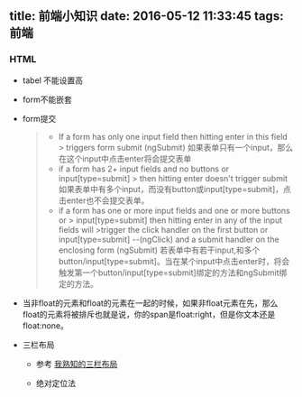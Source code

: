 title: 前端小知识
date: 2016-05-12 11:33:45
tags: 前端
--- 

### HTML

* tabel 不能设置高
* form不能嵌套
* form提交
	
	> * If a form has only one input field then hitting enter in this field 	>	triggers form submit (ngSubmit)
	>  如果表单只有一个input，那么在这个input中点击enter将会提交表单
	> * if a form has 2+ input fields and no buttons or input[type=submit] 	> then 	hitting enter doesn't trigger submit
	> 如果表单中有多个input，而没有button或input[type=submit]，点击enter也不会提交表单。
	> * if a form has one or more input fields and one or more buttons or 	> input[type=submit] then hitting enter in any of the input fields will 	>trigger the click handler on the first button or input[type=submit] 	--(ngClick) and a submit handler on the enclosing form (ngSubmit) 若表单中有若干input,和多个button/input[type=submit]。当在某个input中点击enter时，将会触发第一个button/input[type=submit]绑定的方法和ngSubmit绑定的方法。

* 当非float的元素和float的元素在一起的时候，如果非float元素在先，那么float的元素将被排斥也就是说，你的span是float:right，但是你文本还是float:none。
* 三栏布局
	* 参考
		[我熟知的三栏布局](http://www.zhangxinxu.com/wordpress/2009/11/%E6%88%91%E7%86%9F%E7%9F%A5%E7%9A%84%E4%B8%89%E7%A7%8D%E4%B8%89%E6%A0%8F%E7%BD%91%E9%A1%B5%E5%AE%BD%E5%BA%A6%E8%87%AA%E9%80%82%E5%BA%94%E5%B8%83%E5%B1%80%E6%96%B9%E6%B3%95/)
	* 绝对定位法
		
		```
		<div class="content">
			<div class="left"></div>
			<div class="main"></div>
			<div class="right"></div>
		</div>
		
		.content {
			position: relative;
			
			.main {
				margin: 0 300px; 
			}
			
			.left {
				width:300px;
				position: absolute;
				left: 0;
			}
			
			.right {
				width:300px;
				position: absolute;
				right: 0;
			}
		}
		
		```
		
	* margin负值法
	
		中间的主体要使用双层标签。外层div宽度100%显示，并且浮动（本例左浮动，下面所述依次为基础），内层div为真正的主体内容，含有左右210像素的margin值。左栏与右栏都是采用margin负值定位的，左栏左浮动，margin-left为-100%，由于前面的div宽度100%与浏览器，所以这里的-100%margin值正好使左栏div定位到了页面的左侧；右侧栏也是左浮动，其margin-left也是负值，大小为其本身的宽度即200像素。
		
		```
		<div class="content">
			<div class="left"></div>
			<div class="main">
				<div class="body"></div>
			</div>
			<div class="right"></div>
		</div>
		
		.main, .left, .right {
			float: left;
		}
		.main {
			width: 100%;
			.body {
				margin: 0 210px;
			}
		}
		
		
		.left {
			margin-left: -100%;
		}
		
		.right {
			margin-left: -200px;
		}
	
		
		.left, .right {
			width: 200px;
		}
		
		```
		
	* 自身浮动法

		```
		<div class="content">
			<div class="left"></div>
			<div class="main"></div>
			<div class="right"></div>
		</div>
		
		.main {
			margin: 0 210px;
		}
		
		.left, .right {
			width: 200px;
		}
		
		.left, .main {
			float: left;
		}
		
		.right {
			float: right;
		}
		
		
		```